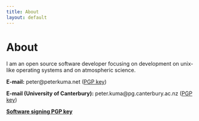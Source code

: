 ```yaml
---
title: About
layout: default
---
```


# About

I am an open source software developer focusing on development on unix-like operating systems and on atmospheric science.

**E-mail:** peter<span>&#0064;</span>peterkuma.net ([PGP key](/pgp/peterkuma.asc))

**E-mail (University of Canterbury):** peter.kuma<span>&#0064;</span>pg.canterbury.ac.nz ([PGP key](/pgp/canterbury.asc))

**[Software signing PGP key](/pgp/fastmail.asc)**
